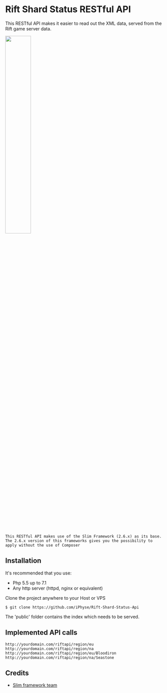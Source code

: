 Rift Shard Status RESTful API
=============================

This RESTful API makes it easier to read out the XML data, served from the Rift game server data.

<img src="http://www.slimframework.com/assets/discourse/slim-discourse-logo.png" width="40%">

`This RESTful API makes use of the Slim Framework (2.6.x) as its base. The 2.6.x version of this frameworks gives you the possibility to apply without the use of Composer`

## Installation
It's recommended that you use:

 - Php 5.5 up to 7.1
 - Any http server (httpd, nginx or equivalent)

Clone the project anywhere to your Host or VPS

    $ git clone https://github.com/iPhyse/Rift-Shard-Status-Api
	
The 'public' folder contains the index which needs to be served.

## Implemented API calls

    http://yourdomain.com/riftapi/region/eu
	http://yourdomain.com/riftapi/region/na
    http://yourdomain.com/riftapi/region/eu/Bloodiron
    http://yourdomain.com/riftapi/region/na/Seastone

## Credits
- [Slim framework team](https://github.com/slimphp/Slim)